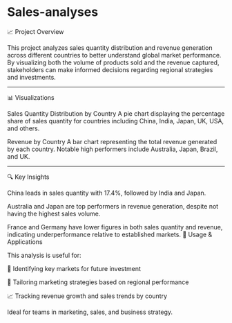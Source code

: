 # Sales-analyses
📈 Project Overview

This project analyzes sales quantity distribution and revenue generation across different countries to better understand global market performance. By visualizing both the volume of products sold and the revenue captured, stakeholders can make informed decisions regarding regional strategies and investments.


---

📊 Visualizations

Sales Quantity Distribution by Country
A pie chart displaying the percentage share of sales quantity for countries including China, India, Japan, UK, USA, and others.

Revenue by Country
A bar chart representing the total revenue generated by each country. Notable high performers include Australia, Japan, Brazil, and UK.



---

🔍 Key Insights

China leads in sales quantity with 17.4%, followed by India and Japan.

Australia and Japan are top performers in revenue generation, despite not having the highest sales volume.

France and Germany have lower figures in both sales quantity and revenue, indicating underperformance relative to established markets.
🚀 Usage & Applications

This analysis is useful for:

📍 Identifying key markets for future investment

🎯 Tailoring marketing strategies based on regional performance

📈 Tracking revenue growth and sales trends by country


Ideal for teams in marketing, sales, and business strategy.
